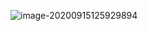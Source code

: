 ![image-20200915125929894](/Users/apple/Library/Application%20Support/typora-user-images/image-20200915125929894.png)

